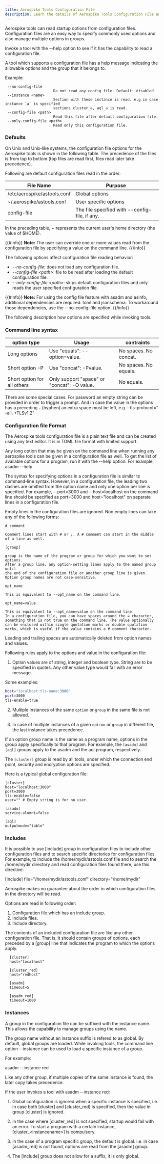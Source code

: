 ```yaml
---
title: Aerospike Tools Configuration File
description: Learn the details of Aerospike Tools Configuration File and its format.
---
```


Aerospike tools can read startup options from configuration files. Configuration files are an easy way to specify commonly used options and also manage multiple options in groups.

Invoke a tool with the --help option to see if it has the capability to read a configuration file.

A tool which supports a configuration file has a help message indicating the allowable options and the group that it belongs to.

Example:

```asciidoc
 --no-config-file
                      Do not read any config file. Default: disabled
 --instance <name>
                      Section with these instance is read. e.g in case instance `a` is specified
                      sections cluster_a, aql_a is read.
 --config-file <path>
                      Read this file after default configuration file.
 --only-config-file <path>
                      Read only this configuration file.
```

### Defaults
On Unix and Unix-like systems, the configuration file options for the Aerospike tools is shown in the following table. The precedence of the files is from top to bottom (top files are read first, files read later take precedence).

Following are default configuration files read in the order:

File Name |	Purpose
---|---
/etc/aerospike/astools.conf | Global options
~/.aerospike/astools.conf | User specific options
config-file |	The file specified with --config-file, if any. 

In the preceding table, ~ represents the current user's home directory (the value of $HOME).

{{#info}}
**Note:** The user can override one or more values read from the configuration file by specifying a value on the command line.
{{/info}}


The following options affect configuration file reading behavior:

* *--no-config-file*: does not load any configuration file. 
* *--config-file &lt;path&gt;*: file to be read after loading the default configuration file.
* *--only-config-file &lt;path&gt;*: skips default configuration files and only reads the user specified configuration file.

{{#info}}
**Note:** For using the config file feature with asadm and asinfo, additional dependencies are required: toml and jsonschema. To workaround those dependencies, use the --no-config-file option.
{{/info}}

The following description how options are specified while invoking tools.

### Command line syntax

option type | Usage | contraints
---|---|---
Long options | Use "equals":    --option=value. |No spaces.  No concat.
Short option -P | Use "concat":    -Pvalue. | No spaces.  No equals.
Short option for all others | Only support "space" or "concat":    -O value. |    No equals.

There are some special cases. For password an empty string can be provided in order to trigger a prompt. And in case the value in the options has a preceding `-` (hyphen) an extra space must be left, e.g --tls-protocol=" -all, +TLSv1.2"

### Configuration file Format

The Aerospike tools configuration file is a plain text file and can be created using any text editor. It is in TOML file format with limited support. 

Any long option that may be given on the command line when running any aerospike tools can be given in a configuration file as well. To get the list of available options for a program, run it with the --help option. For example, asadm --help.

The syntax for specifying options in a configuration file is similar to command-line syntax. However, in a configuration file, the leading two dashes are omitted from the option name and only one option per line is specified. For example, --port=3000 and --host=localhost on the command line should be specified as port=3000 and host="localhost" on separate lines in a configuration file.

Empty lines in the configuration files are ignored. Non empty lines can take any of the following forms:

```asciidoc
# comment

Comment lines start with # or ;. A # comment can start in the middle of a line as well.

[group]

group is the name of the program or group for which you want to set options. 
After a group line, any option-setting lines apply to the named group until 
the end of the configuration file or another group line is given. 
Option group names are not case-sensitive.

opt_name

This is equivalent to --opt_name on the command line.

opt_name=value

This is equivalent to --opt_name=value on the command line. 
In a configuration file, you can have spaces around the = character, 
something that is not true on the command line. The value optionally 
can be enclosed within single quotation marks or double quotation 
marks, which is useful if the value contains a # comment character. 
```

Leading and trailing spaces are automatically deleted from option names and values.

Following rules apply to the options and value in the configuration file:

1. Option values are of string, integer and boolean type. String are to be specified in quotes. Any other value type would fail with an error message. 

Some examples:

```bash
host="localhost:tls-name:3000"
port=3000
tls-enable=true
```

2. Multiple instances of the same `option` or `group` in the same file is not allowed.

3. In case of multiple instances of a given `option` or `group` in different file, the last instance takes precedence.

If an option group name is the same as a program name, options in the group apply specifically to that program. For example, the `[asadm]` and `[aql]` groups apply to the asadm and the aql program, respectively.

The `[cluster]` group is read by all tools, under which the connection end point, security and encryption options are specified.

Here is a typical global configuration file:

```asciidoc
[cluster]
host="localhost:3000"
port=3000
tls-enable=false
user="" # Empty string is for no user.

[asadm]
service-alumni=false

[aql]
outputmode="table"
```

### Includes

It is possible to use [include] group in configuration files to include other configuration files and to search specific directories for configuration files. For example, to include the /home/mydir/astools.conf file and to search the /home/mydir directory and read configuration files found there, use this directive:

[include] 
file="/home/mydir/astools.conf"
directory="/home/mydir"

Aerospike makes no guarantee about the order in which configuration files in the directory will be read. 

Options are read in following order:
1. Configuration file which has an include group.
2. Include files.
3. Include directory.

The contents of an included configuration file are like any other configuration file. That is, it should contain groups of options, each preceded by a [group] line that indicates the program to which the options apply.


```asciidoc
  [cluster]
  host="localhost"
  
  [cluster_red]
  host="redhost"
  
  [asadm]
  timeout=5
  
  [asadm_red]
  timeout=1000
```

### Instances

A group in the configuration file can be suffixed with the instance name. This allows the capability to manage groups using the name.

The group name without an instance suffix is refered to as global. By default, global groups are loaded. While invoking tools, the command line option --instance can be used to load a specific instance of a group. 

For example:

asadm --instance red

Like any other group, if multiple copies of the same instance is found, the later copy takes precedence. 

If the user invokes a tool with asadm --instance red:

1. Global configuration is ignored when a specific instance is specified, i.e. in case both [cluster] and [cluster_red] is specified, then the value in group [cluster] is ignored. 

2. In the case where [cluster\_red] is not specified, startup would fail with an error. To start a program with a certain instance, [cluster\_&lt;instancename&gt;] is compulsory.
 
3. In the case of a program specific group, the default is global. i.e. in case [asadm_red] is not found, options are read from the [asadm] group. 

4. The [include] group does not allow for a suffix, it is only global. 
